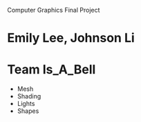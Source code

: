 Computer Graphics Final Project
# Emily Lee, Johnson Li
# Team Is_A_Bell
- Mesh
- Shading
- Lights
- Shapes
